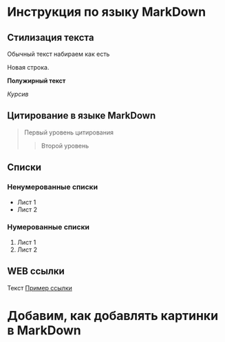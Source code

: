 # Инструкция по языку MarkDown

## Стилизация текста
Обычный текст набираем как есть

Новая строка.

**Полужирный текст**

*Курсив*

## Цитирование в языке MarkDown
> Первый уровень цитирования
>> Второй уровень 

## Списки 
### Ненумерованные списки
* Лист 1
* Лист 2

### Нумерованные списки
1. Лист 1
2. Лист 2

## WEB ссылки
Текст [Пример ссылки](http.example.com "Всплывающая подсказка")

# Добавим, как добавлять картинки в MarkDown